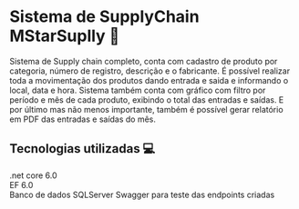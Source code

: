# Sistema de SupplyChain MStarSuplly :truck:

Sistema de Supply chain completo, conta com cadastro de produto por categoria, número de registro, descrição e o fabricante. É possível realizar toda a movimentação dos produtos dando entrada
e saida e informando o local, data e hora. Sistema também conta com gráfico com filtro por período e mês de cada produto, exibindo o total das entradas e saídas. E por último mas não menos
importante, também é possível gerar relatório em PDF das entradas e saídas do mês.

## Tecnologias utilizadas 💻
.net core 6.0 <br />
EF 6.0 <br />
Banco de dados SQLServer
Swagger para teste das endpoints criadas
